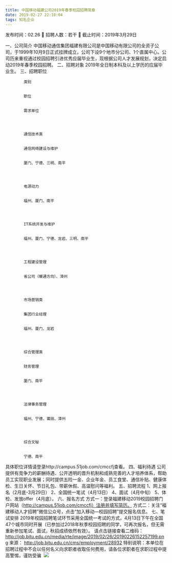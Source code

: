 ```yaml
---
title: 中国移动福建公司2019年春季校园招聘简章
date: 2019-02-27 22:10:04
tags: 知名企业
---
```

发布时间：02.26   🌟   招聘人数：若干   🌈   截止时间：2019年3月29日
<!-- more -->
一、公司简介
中国移动通信集团福建有限公司是中国移动有限公司的全资子公司，于1999年10月9日正式挂牌成立，公司下设9个地市分公司、1个直属中心。公司历来重视通过校园招聘引进优秀应届毕业生，现根据公司人才发展规划，决定启动2019年春季校园招聘。
二、招聘对象
2019年全日制本科及以上学历的应届毕业生。
三、招聘职位


    
        
            
            类别
            
            
            职位
            
            
            需求单位
            
        
        
            
            通信技术类
            
            
            通信网络建设与维护
            
            
            厦门、宁德、三明、南平
            
        
        
            
            电源动力
            
            
            福州、厦门、南平
            
        
        
            
            IT系统开发与维护
            
            
            福州、厦门、宁德、龙岩、三明、南平
            
        
        
            
            工程建设管理
            
            
            省公司（暖通方向）、漳州
            
        
        
            
            市场营销类
            
            
            集团行业经理
            
            
            福州、厦门、龙岩
            
        
        
            
            综合管理类
            
            
            财务管理
            
            
            厦门、南平
            
        
        
            
            法律事务管理
            
            
            福州、宁德、莆田、漳州
            
        
        
            
            综合文秘
            
            
            宁德、南平
            
        
    


具体职位详情请登录http://campus.51job.com/cmccfj查看。
四、福利待遇
公司提供有竞争力的薪酬待遇、公开透明的晋升机制和成熟完善的人才培养体系，帮助员工实现职业发展；同时提供五险一金、企业年金、员工食堂、通信补贴、健康体检、生日关怀、节日礼包、带薪休假、高温慰问等福利。
五、招聘流程
1、网上报名（2月底-3月29日）
2、全国统一笔试（4月13日）
4、面试（4月中旬）
5、体检、发放offer（4月底）。
六、报名方式
方式一：登录福建移动2019校园招聘门户网站（http://campus.51job.com/cmccfj）注册并填写简历。
方式二：关注“福建移动人才招聘”微信公众号，点击“加入移动—校园招聘”提交报名信息。
七、笔试安排
2019年校园招聘笔试环节采用全国统一考试的方式，4月13日下午在全国47个城市同时开展（已参加过2018年秋季校园招聘的同学，可再次报名，但无需重新参加笔试、面试，秋招成绩依然有效）。
请点击链接查看二维码：
http://job.bjtu.edu.cn/media/rte/image/2019/02/26/20190226152257199.png
来源：
http://job.bjtu.edu.cn/cms/employment/28932
特别说明：本单位在招聘过程中不会以任何名义向求职者收取任何费用，请各位求职者在求职过程中提高警惕，谨防受骗
 ![](https://cdn.weiweiblog.cn/20181015134814.png)
